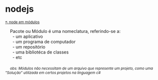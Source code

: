 # nodejs

<sub>[:arrow_upper_left: node em módulos](../readme.md)<sub>


&nbsp;&nbsp;&nbsp;&nbsp;Pacote ou Módulo é uma nomeclatura, referindo-se a:
<br/>&nbsp;&nbsp;&nbsp;&nbsp;&nbsp;&nbsp;- um aplicativo
<br/>&nbsp;&nbsp;&nbsp;&nbsp;&nbsp;&nbsp;- um programa de computador
<br/>&nbsp;&nbsp;&nbsp;&nbsp;&nbsp;&nbsp;- um repositório
<br/>&nbsp;&nbsp;&nbsp;&nbsp;&nbsp;&nbsp;- uma bibliotéca de classes
<br/>&nbsp;&nbsp;&nbsp;&nbsp;&nbsp;&nbsp;- etc

&nbsp;&nbsp;&nbsp;&nbsp;<sub>*obs: Módulos não necessitam de um arquivo que represente um projeto, como uma "Solução" utilizada em certos projetos na linguagem c#*</sub>